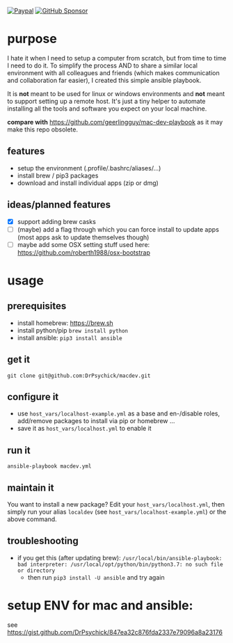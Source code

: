 [![Paypal](https://img.shields.io/badge/donate-paypal-00457c.svg?logo=paypal)](https://www.paypal.com/cgi-bin/webscr?cmd=_s-xclick&hosted_button_id=FTXDN7LCDWUEA&source=url)
[![GitHub Sponsor](https://img.shields.io/badge/github-sponsor-blue?logo=github)](https://github.com/sponsors/DrPsychick)

# purpose
I hate it when I need to setup a computer from scratch, but from time to time I need to do it. To simplify the process AND to share a similar local environment with all colleagues and friends (which makes communication and collaboration far easier), I created this simple ansible playbook.

It is **not** meant to be used for linux or windows environments and **not** meant to support setting up a remote host. It's just a tiny helper to automate installing all the tools and software you expect on your local machine.

**compare with** https://github.com/geerlingguy/mac-dev-playbook as it may make this repo obsolete.

## features
* setup the environment (.profile/.bashrc/aliases/...)
* install brew / pip3 packages
* download and install individual apps (zip or dmg)

## ideas/planned features
* [x] support adding brew casks
* [ ] (maybe) add a flag through which you can force install to update apps (most apps ask to update themselves though)
* [ ] maybe add some OSX setting stuff used here: https://github.com/roberth1988/osx-bootstrap

# usage
## prerequisites
* install homebrew: https://brew.sh
* install python/pip `brew install python`
* install ansible: `pip3 install ansible`

## get it
`git clone git@github.com:DrPsychick/macdev.git` 

## configure it
* use `host_vars/localhost-example.yml` as a base and en-/disable roles, add/remove packages to install via pip or homebrew ...
* save it as `host_vars/localhost.yml` to enable it

## run it
`ansible-playbook macdev.yml`

## maintain it
You want to install a new package? Edit your `host_vars/localhost.yml`, then simply run your alias `localdev` (see `host_vars/localhost-example.yml`) or the above command.

## troubleshooting
* if you get this (after updating brew): `/usr/local/bin/ansible-playbook: bad interpreter: /usr/local/opt/python/bin/python3.7: no such file or directory`
  * then run `pip3 install -U ansible` and try again

# setup ENV for mac and ansible:
see https://gist.github.com/DrPsychick/847ea32c876fda2337e79096a8a23176
